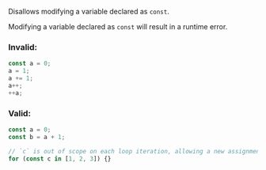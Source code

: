 Disallows modifying a variable declared as `const`.

Modifying a variable declared as `const` will result in a runtime error.

### Invalid:

```typescript
const a = 0;
a = 1;
a += 1;
a++;
++a;
```

### Valid:

```typescript
const a = 0;
const b = a + 1;

// `c` is out of scope on each loop iteration, allowing a new assignment
for (const c in [1, 2, 3]) {}
```
